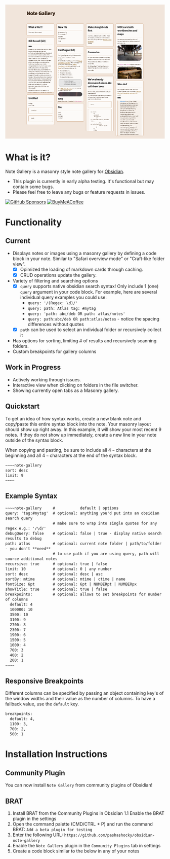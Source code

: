 ![Note Gallery Example](assets/github-header.png)

# What is it?
Note Gallery is a masonry style note gallery for [Obsidian](https://obsidian.md/).

- This plugin is currently in early alpha testing. It's functional but may contain some bugs.
- Please feel free to leave any bugs or feature requests in issues.

[![GitHub Sponsors](https://img.shields.io/github/sponsors/pashashocky?style=social)](https://github.com/sponsors/pashashocky)
[<img src="https://cdn.buymeacoffee.com/buttons/v2/default-yellow.png" alt="BuyMeACoffee" width="100">](https://www.buymeacoffee.com/pashashocky)

# Functionality
## Current
- Displays notes or images using a masonry gallery by defining a code block in your note. Similar to "Safari overview mode" or "Craft-like folder view".
  - [x] Opimized the loading of markdown cards through caching.
  - [x] CRUD operations update the gallery.
- Variety of filtering and searching options
  - [x] `query` supports native obsidian search syntax! Only include 1 (one) `query` argument in your code block. For example, here are several individual query examples you could use:
    - `query: '/(Regex: \d)/'`
    - `query: path: Atlas tag: #mytag`
    - `query: 'path: abc/deb OR path: atlas/notes'`
    - `query: path:abc/deb OR path:atlas/notes` - notice the spacing differences without quotes
  - [x] `path` can be used to select an individual folder or recursively collect it
- Has options for sorting, limiting # of results and recursively scanning folders.
- Custom breakpoints for gallery columns

## Work in Progress
- Actively working through issues.
- Interactive view when clicking on folders in the file switcher.
- Showing currently open tabs as a Masonry gallery.

## Quickstart
To get an idea of how syntax works, create a new blank note and copy/paste this entire syntax block into the note. Your masonry layout should show up right away. In this example, it will show your most recent 9 notes. If they do not show up immediately, create a new line in your note outside of the syntax block.

When copying and pasting, be sure to include all 4 `~` characters at the beginning and all 4 `~` characters at the end of the syntax block.

```
~~~~note-gallery
sort: desc
limit: 9
~~~~
```

## Example Syntax
```
~~~~note-gallery     #           default | options
query: 'tag:#mytag'  # optional: anything you'd put into an obsidian search query
                     # make sure to wrap into single quotes for any regex e.g.: '/\d/'
debugQuery: false    # optional: false | true - display native search results to debug
path: atlas          # optional: current note folder | path/to/folder - you don't **need**
                     # to use path if you are using query, path will source additional notes
recursive: true      # optional: true | false
limit: 10            # optional: 0 | any number
sort: desc           # optional: desc | asc
sortBy: mtime        # optional: mtime | ctime | name
fontSize: 6pt        # optional: 6pt | NUMBERpt | NUMBERpx
showTitle: true      # optional: true | false
breakpoints:         # optional: allows to set breakpoints for number of columns
  default: 4
  100000: 10
  3500: 10
  3100: 9
  2700: 8
  2300: 7
  1900: 6
  1500: 5
  1000: 4
  700: 3
  400: 2
  200: 1
~~~~
```

## Responsive Breakpoints

Different columns can be specified by passing an object containing key's of the window widths and their value as the number of columns. To have a fallback value, use the `default` key.

```
breakpoints:
  default: 4,
  1100: 3,
  700: 2,
  500: 1
```

# Installation Instructions
## Community Plugin
You can now install `Note Gallery` from community plugins of Obsidian!

## BRAT
1. Install BRAT from the Community Plugins in Obsidian
  1.1 Enable the BRAT plugin in the settings
2. Open the command palette (CMD/CTRL + P) and run the command BRAT: `Add a beta plugin for testing`
3. Enter the following URL: `https://github.com/pashashocky/obsidian-note-gallery`
4. Enable the `Note Gallery` plugin in the `Community Plugins` tab in settings
5. Create a code block similar to the below in any of your notes
